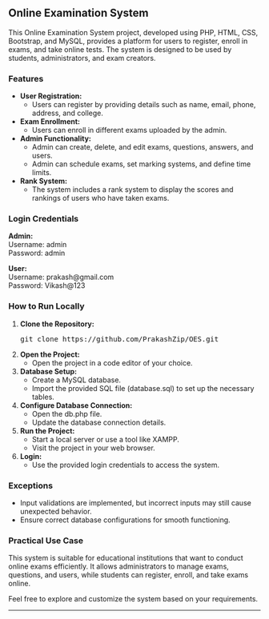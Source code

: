 
<h2>Online Examination System</h2>

<p>This Online Examination System project, developed using PHP, HTML, CSS, Bootstrap, and MySQL, provides a platform for users to register, enroll in exams, and take online tests. The system is designed to be used by students, administrators, and exam creators.</p>

<h3>Features</h3>

<ul>
  <li>
    <strong>User Registration:</strong>
    <ul>
      <li>Users can register by providing details such as name, email, phone, address, and college.</li>
    </ul>
  </li>
  <li>
    <strong>Exam Enrollment:</strong>
    <ul>
      <li>Users can enroll in different exams uploaded by the admin.</li>
    </ul>
  </li>
  <li>
    <strong>Admin Functionality:</strong>
    <ul>
      <li>Admin can create, delete, and edit exams, questions, answers, and users.</li>
      <li>Admin can schedule exams, set marking systems, and define time limits.</li>
    </ul>
  </li>
  <li>
    <strong>Rank System:</strong>
    <ul>
      <li>The system includes a rank system to display the scores and rankings of users who have taken exams.</li>
    </ul>
  </li>
</ul>

<h3>Login Credentials</h3>

<p>
  <strong>Admin:</strong><br>
  Username: admin<br>
  Password: admin
</p>

<p>
  <strong>User:</strong><br>
  Username: prakash@gmail.com<br>
  Password: Vikash@123
</p>

<h3>How to Run Locally</h3>

<ol>
  <li>
    <strong>Clone the Repository:</strong>
    <pre>git clone https://github.com/PrakashZip/OES.git</pre>
  </li>
  <li>
    <strong>Open the Project:</strong>
    <ul>
      <li>Open the project in a code editor of your choice.</li>
    </ul>
  </li>
  <li>
    <strong>Database Setup:</strong>
    <ul>
      <li>Create a MySQL database.</li>
      <li>Import the provided SQL file (database.sql) to set up the necessary tables.</li>
    </ul>
  </li>
  <li>
    <strong>Configure Database Connection:</strong>
    <ul>
      <li>Open the db.php file.</li>
      <li>Update the database connection details.</li>
    </ul>
  </li>
  <li>
    <strong>Run the Project:</strong>
    <ul>
      <li>Start a local server or use a tool like XAMPP.</li>
      <li>Visit the project in your web browser.</li>
    </ul>
  </li>
  <li>
    <strong>Login:</strong>
    <ul>
      <li>Use the provided login credentials to access the system.</li>
    </ul>
  </li>
</ol>

<h3>Exceptions</h3>

<ul>
  <li>
    Input validations are implemented, but incorrect inputs may still cause unexpected behavior.
  </li>
  <li>
    Ensure correct database configurations for smooth functioning.
  </li>
</ul>

<h3>Practical Use Case</h3>

<p>
  This system is suitable for educational institutions that want to conduct online exams efficiently. It allows administrators to manage exams, questions, and users, while students can register, enroll, and take exams online.
</p>

<p>
  Feel free to explore and customize the system based on your requirements.
</p>

<hr>
